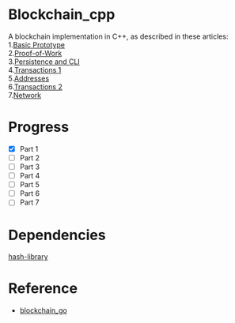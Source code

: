 # Blockchain_cpp
A blockchain implementation in C++, as described in these articles:  
1.[Basic Prototype](jeiwan.net/posts/building-blockchain-in-go-part1/)  
2.[Proof-of-Work](jeiwan.net/posts/building-blockchain-in-go-part2/)  
3.[Persistence and CLI](jeiwan.net/posts/building-blockchain-in-go-part3/)  
4.[Transactions 1](jeiwan.net/posts/building-blockchain-in-go-part4/)  
5.[Addresses](jeiwan.net/posts/building-blockchain-in-go-part5/)  
6.[Transactions 2](jeiwan.net/posts/building-blockchain-in-go-part6/)  
7.[Network](jeiwan.net/posts/building-blockchain-in-go-part7/)  

# Progress
- [x] Part 1
- [ ] Part 2
- [ ] Part 3
- [ ] Part 4
- [ ] Part 5
- [ ] Part 6
- [ ] Part 7

# Dependencies
[hash-library](https://github.com/stbrumme/hash-library)

# Reference
- [blockchain_go](https://github.com/Jeiwan/blockchain_go/tree/master)